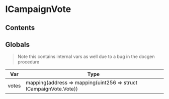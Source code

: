 # ICampaignVote





## Contents
<!-- START doctoc -->
<!-- END doctoc -->

## Globals

> Note this contains internal vars as well due to a bug in the docgen procedure

| Var | Type |
| --- | --- |
| votes | mapping(address => mapping(uint256 => struct ICampaignVote.Vote)) |





